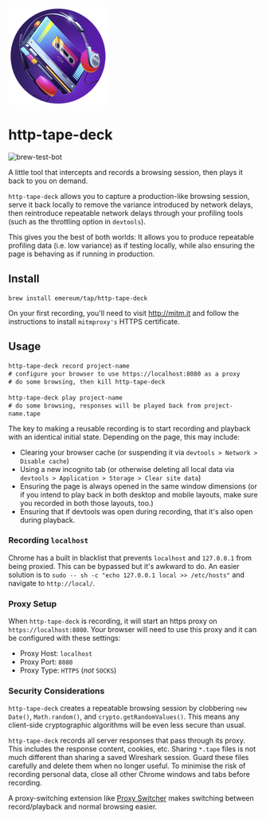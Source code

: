 ![http-tape-deck](tape_deck.png)

# http-tape-deck
![brew-test-bot](https://github.com/emereum/homebrew-tap/actions/workflows/tests.yml/badge.svg)

A little tool that intercepts and records a browsing session, then plays it back to you on demand.

`http-tape-deck` allows you to capture a production-like browsing session, serve it back locally to remove the variance introduced by network delays, then reintroduce repeatable network delays through your profiling tools (such as the throttling option in `devtools`).

This gives you the best of both worlds: It allows you to produce repeatable profiling data (i.e. low variance) as if testing locally, while also ensuring the page is behaving as if running in production.

## Install

```
brew install emereum/tap/http-tape-deck
```

On your first recording, you'll need to visit http://mitm.it and follow the instructions to install `mitmproxy's` HTTPS certificate.

## Usage

```
http-tape-deck record project-name
# configure your browser to use https://localhost:8080 as a proxy
# do some browsing, then kill http-tape-deck

http-tape-deck play project-name
# do some browsing, responses will be played back from project-name.tape
```

The key to making a reusable recording is to start recording and playback with an identical initial state. Depending on the page, this may include:

* Clearing your browser cache (or suspending it via `devtools > Network > Disable cache`)
* Using a new incognito tab (or otherwise deleting all local data via `devtools > Application > Storage > Clear site data`)
* Ensuring the page is always opened in the same window dimensions (or if you intend to play back in both desktop and mobile layouts, make sure you recorded in both those layouts, too.)
* Ensuring that if devtools was open during recording, that it's also open during playback.

### Recording `localhost`

Chrome has a built in blacklist that prevents `localhost` and `127.0.0.1` from being proxied. This can be bypassed but it's awkward to do. An easier solution is to `sudo -- sh -c "echo 127.0.0.1 local >> /etc/hosts"` and navigate to `http://local/`.

### Proxy Setup

When `http-tape-deck` is recording, it will start an https proxy on `https://localhost:8080`. Your browser will need to use this proxy and it can be configured with these settings:

* Proxy Host: `localhost`
* Proxy Port: `8080`
* Proxy Type: `HTTPS` (_not_ `SOCKS`)

### Security Considerations

`http-tape-deck` creates a repeatable browsing session by clobbering `new Date()`, `Math.random()`, and `crypto.getRandomValues()`. This means any client-side cryptographic algorithms will be even less secure than usual.

`http-tape-deck` records all server responses that pass through its proxy. This includes the response content, cookies, etc. Sharing `*.tape` files is not much different than sharing a saved Wireshark session. Guard these files carefully and delete them when no longer useful. To minimise the risk of recording personal data, close all other Chrome windows and tabs before recording.

A proxy-switching extension like [Proxy Switcher](https://chrome.google.com/webstore/detail/proxy-switcher-and-manage/onnfghpihccifgojkpnnncpagjcdbjod) makes switching between record/playback and normal browsing easier.

